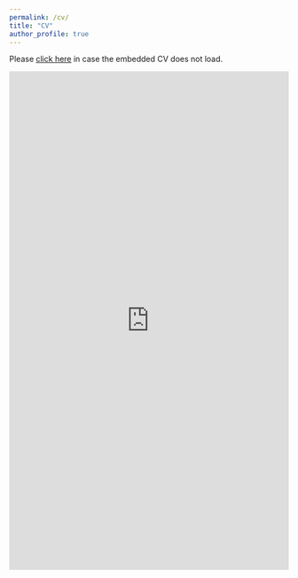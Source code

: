 ```yaml
---
permalink: /cv/
title: "CV"
author_profile: true
---
```


Please [click here](https://drive.google.com/file/d/10OSHdtWSpOQfar7nDwbY_J-p9spx3fwt/view?usp=sharing) in case the embedded CV does not load.  
<iframe width="100%" height="900px" frameborder="0" scrolling="yes" class="embed-responsive-item" src="http://drive.google.com/file/d/10OSHdtWSpOQfar7nDwbY_J-p9spx3fwt/preview?usp=sharing" allowfullscreen></iframe>